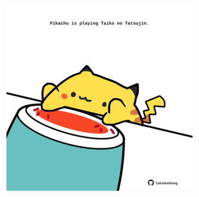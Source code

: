 <!-- built at 20/11/2021, 04:02:45 UTC -->
<p align="center">
  <img width="500" height="500" src="./ReadmeImage.svg">
</p>
